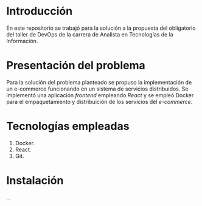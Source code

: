 # Introducción

En este repositorio se trabajó para la solución a la propuesta del obligatorio del taller de DevOps de la carrera de Analista en Tecnologías de la Información.

# Presentación del problema

Para la solución del problema planteado se propuso la implementación de un e-commerce funcionando en un sistema de servicios distribuidos. Se implementó una aplicación _frontend_ empleando _React_ y se empleó Docker  
para el empaquetamiento y distribuición de los servicios del _e-commerce_.

# Tecnologías empleadas

1. Docker.
2. React.
3. Git.

# Instalación

...
